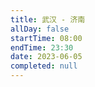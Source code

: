 ```yaml
---
title: 武汉 - 济南
allDay: false
startTime: 08:00
endTime: 23:30
date: 2023-06-05
completed: null
---
```

